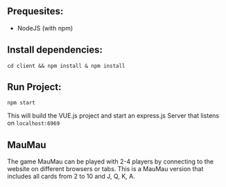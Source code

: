 
## Prequesites:

- NodeJS (with npm)

## Install dependencies:

```
cd client && npm install & npm install
```

## Run Project:

```
npm start
```

This will build the VUE.js project and start an express.js Server that listens on ```localhost:6969```


## MauMau

The game MauMau can be played with 2-4 players by connecting to the website on different browsers or tabs.
This is a MauMau version that includes all cards from 2 to 10 and J, Q, K, A.
